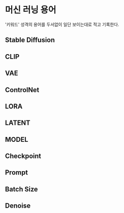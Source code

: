 # 머신 러닝 용어

'키워드' 성격의 용어를 두서없이 일단 보이는대로 적고 기록한다.

## Stable Diffusion

## CLIP

## VAE

## ControlNet

## LORA

## LATENT

## MODEL

## Checkpoint

## Prompt

## Batch Size

## Denoise
